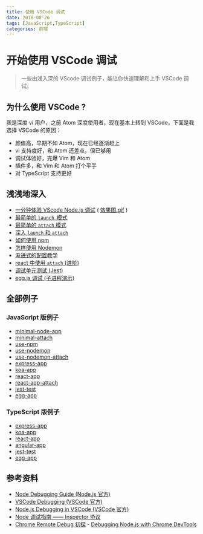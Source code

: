```yaml
---
title: 使用 VSCode 调试
date: 2018-08-26
tags: [JavaScript,TypeScript]
categories: 前端
---
```


# 开始使用 VSCode 调试

> 一些由浅入深的 VScode 调试例子，能让你快速理解和上手 VSCode 调试。

## 为什么使用 VSCode ?

我是深度 vi 用户，之前 Atom 深度使用者，现在基本上转到 VSCode，下面是我选择 VSCode 的原因：

- 颜值高，早期不如 Atom，现在已经逐渐赶上
- vi 支持度好，和 Atom 还差点，但已够用
- 调试体验好，完爆 Vim 和 Atom
- 插件多，和 Vim 和 Atom 打个平手
- 对 TypeScript 支持更好

<!-- more -->

## 浅浅地深入

- [一分钟体验 VScode Node.js 调试](https://github.com/forsigner/vscode-debug-examples/blob/master/JavaScript/minimal-node-app/README_zh-CN.md) ( [效果图.gif](https://github.com/forsigner/vscode-debug-examples/raw/master/screenshots/minimal-debug.gif) )
- [最简单的 `launch `模式](https://github.com/forsigner/vscode-debug-examples/blob/master/JavaScript/minimal-node-app/README_zh-CN.md)
- [最简单的 `attach` 模式](https://github.com/forsigner/vscode-debug-examples/blob/master/JavaScript/minimal-attach/README_zh-CN.md)
- [深入 `launch` 和 `attach`](https://github.com/forsigner/vscode-debug-examples/blob/master/docs/launch-and-attach-zh-CN.md)
- [如何使用 npm](https://github.com/forsigner/vscode-debug-examples/blob/master/JavaScript/use-npm/README_zh-CN.md)
- [怎样使用 Nodemon](https://github.com/forsigner/vscode-debug-examples/blob/master/JavaScript/use-nodemon/README_zh-CN.md)
- [渐进式的配置教学](https://github.com/forsigner/vscode-debug-examples/blob/master/docs/config-example-zh-CN.md)
- [react 中使用 `attach` (进阶)](https://github.com/forsigner/vscode-debug-examples/blob/master/JavaScript/react-app-attach/README_zh-CN.md)
- [调试单元测试 (Jest)](https://github.com/forsigner/vscode-debug-examples/blob/master/JavaScript/jest-test/README_zh-CN.md)
- [egg.js 调试 (子进程演示)](https://github.com/forsigner/vscode-debug-examples/blob/master/JavaScript/egg-app/README_zh-CN.md)

## 全部例子

### JavaScript 版例子

- [minimal-node-app](https://github.com/forsigner/vscode-debug-examples/blob/master/JavaScript/minimal-node-app/README_zh-CN.md)
- [minimal-attach](https://github.com/forsigner/vscode-debug-examples/blob/master/JavaScript/minimal-attach/README_zh-CN.md)
- [use-npm](https://github.com/forsigner/vscode-debug-examples/blob/master/JavaScript/use-npm/README_zh-CN.md)
- [use-nodemon](https://github.com/forsigner/vscode-debug-examples/blob/master/JavaScript/use-nodemon/README_zh-CN.md)
- [use-nodemon-attach](https://github.com/forsigner/vscode-debug-examples/blob/master/JavaScript/use-nodemon-attach/README_zh-CN.md)
- [express-app](https://github.com/forsigner/vscode-debug-examples/blob/master/JavaScript/express-app/README_zh-CN.md)
- [koa-app](https://github.com/forsigner/vscode-debug-examples/blob/master/JavaScript/koa-app/README_zh-CN.md)
- [react-app](https://github.com/forsigner/vscode-debug-examples/blob/master/JavaScript/react-app/README_zh-CN.md)
- [react-app-attach](https://github.com/forsigner/vscode-debug-examples/blob/master/JavaScript/react-app-attach/README_zh-CN.md)
- [jest-test](https://github.com/forsigner/vscode-debug-examples/blob/master/JavaScript/jest-test/README_zh-CN.md)
- [egg-app](https://github.com/forsigner/vscode-debug-examples/blob/master/JavaScript/egg-app/README_zh-CN.md)


### TypeScript 版例子

- [express-app](https://github.com/forsigner/vscode-debug-examples/blob/master/TypeScript/express-app/README_zh-CN.md)
- [koa-app](https://github.com/forsigner/vscode-debug-examples/blob/master/TypeScript/koa-app/README_zh-CN.md)
- [react-app](https://github.com/forsigner/vscode-debug-examples/blob/master/TypeScript/react-app/README_zh-CN.md)
- [angular-app](https://github.com/forsigner/vscode-debug-examples/blob/master/TypeScript/angular-app/README_zh-CN.md)
- [jest-test](https://github.com/forsigner/vscode-debug-examples/blob/master/TypeScript/jest-test/README_zh-CN.md)
- [egg-app](https://github.com/forsigner/vscode-debug-examples/blob/master/TypeScript/egg-app/README_zh-CN.md)

## 参考资料

- [Node Debugging Guide (Node.js 官方)](https://nodejs.org/en/docs/guides/debugging-getting-started/)
- [VSCode Debugging (VSCode 官方)](https://code.visualstudio.com/docs/editor/debugging)
- [Node.js Debugging in VSCode (VSCode 官方)](https://code.visualstudio.com/docs/nodejs/nodejs-debugging#_launch-configuration-support-for-npm-and-other-tools)
- [Node 调试指南 —— Inspector 协议](https://zhuanlan.zhihu.com/p/30264842)
- [Chrome Remote Debug 初探](https://ielgnaw.com/article/Chrome-Remote-Debug) - [Debugging Node.js with Chrome DevTools](https://medium.com/@paul_irish/debugging-node-js-nightlies-with-chrome-devtools-7c4a1b95ae27)
